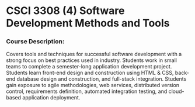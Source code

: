 # CSCI 3308 (4) Software Development Methods and Tools
### Course Description:
Covers tools and techniques for successful software development with a strong focus on best practices used in industry. Students work in small teams to complete a semester-long application development project. Students learn front-end design and construction using HTML & CSS, back-end database design and construction, and full-stack integration. Students gain exposure to agile methodologies, web services, distributed version control, requirements definition, automated integration testing, and cloud-based application deployment.
